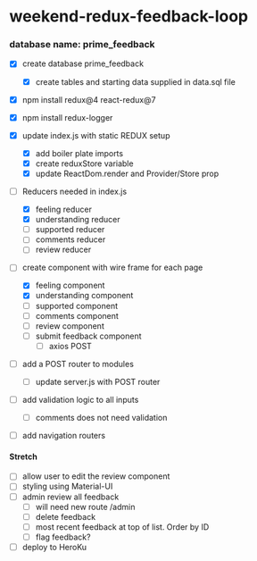 # weekend-redux-feedback-loop

### database name: prime_feedback

- [X] create database prime_feedback
    - [X] create tables and starting data supplied in data.sql file

- [X] npm install redux@4 react-redux@7
- [X] npm install redux-logger

- [X] update index.js with static REDUX setup
    - [X] add boiler plate imports
    - [X] create reduxStore variable
    - [X] update ReactDom.render and Provider/Store prop

- [ ] Reducers needed in index.js
    - [X] feeling reducer
    - [X] understanding reducer
    - [ ] supported reducer
    - [ ] comments reducer
    - [ ] review reducer

- [ ] create component with wire frame for each page
    - [X] feeling component
    - [X] understanding component
    - [ ] supported component
    - [ ] comments component
    - [ ] review component
    - [ ] submit feedback component
        - [ ] axios POST

- [ ] add a POST router to modules
    - [ ] update server.js with POST router

- [ ] add validation logic to all inputs
    - [ ] comments does not need validation

- [ ] add navigation routers


#### Stretch

- [ ] allow user to edit the review component
- [ ] styling using Material-UI
- [ ] admin review all feedback
    - [ ] will need new route /admin
    - [ ] delete feedback
    - [ ] most recent feedback at top of list. Order by ID
    - [ ] flag feedback?

- [ ] deploy to HeroKu